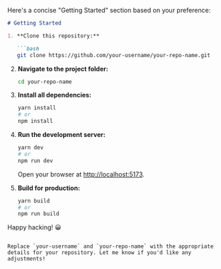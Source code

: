 Here's a concise "Getting Started" section based on your preference:

```markdown
# Getting Started

1. **Clone this repository:**

   ```bash
   git clone https://github.com/your-username/your-repo-name.git
   ```

2. **Navigate to the project folder:**

   ```bash
   cd your-repo-name
   ```

3. **Install all dependencies:**

   ```bash
   yarn install
   # or
   npm install
   ```

4. **Run the development server:**

   ```bash
   yarn dev
   # or
   npm run dev
   ```

   Open your browser at [http://localhost:5173](http://localhost:5173).

5. **Build for production:**

   ```bash
   yarn build
   # or
   npm run build
   ```

Happy hacking! 😀
```

Replace `your-username` and `your-repo-name` with the appropriate details for your repository. Let me know if you'd like any adjustments!
